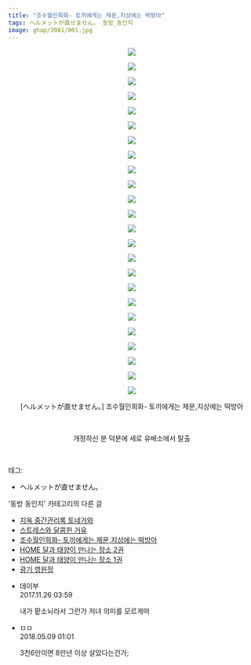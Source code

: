 ```yaml
---
title: "조수월인희화- 토끼에게는 제문,지상에는 떡방아"
tags: ヘルメットが直せません。 동방_동인지
image: ghap/3981/001.jpg
---
```

<div class="article">
<p style="text-align: center; clear: none; float: none;"><img src="{{ site.nasurl }}/ghap/3981/001.jpg"/></p>
<p style="text-align: center; clear: none; float: none;"><img src="{{ site.nasurl }}/ghap/3981/002.jpg"/></p>
<p style="text-align: center; clear: none; float: none;"><img src="{{ site.nasurl }}/ghap/3981/003.jpg"/></p>
<p style="text-align: center; clear: none; float: none;"><img src="{{ site.nasurl }}/ghap/3981/004.jpg"/></p>
<p style="text-align: center; clear: none; float: none;"><img src="{{ site.nasurl }}/ghap/3981/005.jpg"/></p>
<p style="text-align: center; clear: none; float: none;"><img src="{{ site.nasurl }}/ghap/3981/006.jpg"/></p>
<p style="text-align: center; clear: none; float: none;"><img src="{{ site.nasurl }}/ghap/3981/007.jpg"/></p>
<p style="text-align: center; clear: none; float: none;"><img src="{{ site.nasurl }}/ghap/3981/008.jpg"/></p>
<p style="text-align: center; clear: none; float: none;"><img src="{{ site.nasurl }}/ghap/3981/009.jpg"/></p>
<p style="text-align: center; clear: none; float: none;"><img src="{{ site.nasurl }}/ghap/3981/010.jpg"/></p>
<p style="text-align: center; clear: none; float: none;"><img src="{{ site.nasurl }}/ghap/3981/011.jpg"/></p>
<p style="text-align: center; clear: none; float: none;"><img src="{{ site.nasurl }}/ghap/3981/012.jpg"/></p>
<p style="text-align: center; clear: none; float: none;"><img src="{{ site.nasurl }}/ghap/3981/013.jpg"/></p>
<p style="text-align: center; clear: none; float: none;"><img src="{{ site.nasurl }}/ghap/3981/014.jpg"/></p>
<p style="text-align: center; clear: none; float: none;"><img src="{{ site.nasurl }}/ghap/3981/015.jpg"/></p>
<p style="text-align: center; clear: none; float: none;"><img src="{{ site.nasurl }}/ghap/3981/016.jpg"/></p>
<p style="text-align: center; clear: none; float: none;"><img src="{{ site.nasurl }}/ghap/3981/017.jpg"/></p>
<p style="text-align: center; clear: none; float: none;"><img src="{{ site.nasurl }}/ghap/3981/018.jpg"/></p>
<p style="text-align: center; clear: none; float: none;"><img src="{{ site.nasurl }}/ghap/3981/019.jpg"/></p>
<p style="text-align: center; clear: none; float: none;"><img src="{{ site.nasurl }}/ghap/3981/020.jpg"/></p>
<p style="text-align: center; clear: none; float: none;"><img src="{{ site.nasurl }}/ghap/3981/021.jpg"/></p>
<p style="text-align: center; clear: none; float: none;"><img src="{{ site.nasurl }}/ghap/3981/022.jpg"/></p>
<p style="text-align: center; clear: none; float: none;"><img src="{{ site.nasurl }}/ghap/3981/023.jpg"/></p>
<p style="text-align: center; clear: none; float: none;"><img src="{{ site.nasurl }}/ghap/3981/024.jpg"/></p>
<p style="text-align: center; clear: none; float: none;">[ヘルメットが直せません。] 조수월인희화- 토끼에게는 제문,지상에는 떡방아</p>
<p style="text-align: center; clear: none; float: none;"><br/></p>
<p style="text-align: center; clear: none; float: none;">개정하신 분 덕분에 세로 유배소에서 탈출</p>
<p><br/></p>
</div><div class="tagTrail">
<p>태그: </p>
<ul>
<li>ヘルメットが直せません。</li>
</ul>
</div><div class="another">
<p>'동방 동인지' 카테고리의 다른 글</p>
<ul>
<li><a href="/2017-11-27-ghap_3999">지옥 중간관리록 토네가와</a></li>
<li><a href="/2017-11-26-ghap_3982">스트레스와 달콤한 거유</a></li>
<li><a href="/2017-11-26-ghap_3981">조수월인희화- 토끼에게는 제문,지상에는 떡방아</a></li>
<li><a href="/2017-11-25-ghap_3970">HOME 달과 태양이 만나는 장소 2권</a></li>
<li><a href="/2017-11-24-ghap_3959">HOME 달과 태양이 만나는 장소 1권</a></li>
<li><a href="/2017-11-21-ghap_3954">광기 영원정</a></li>
</ul>
</div><div class="cb_module cb_fluid">
<div class="cb_wrt cb_profile">
<div class="comment">
<ul>
<li class="cb_thumb_off" id="comment15137547">
<div class="cb_comment_area">
<div class="cb_info_area">
<div class="cb_section">
<span class="cb_nick_name">데이부</span>
</div>
<div class="cb_section">
<span class="cb_date">2017.11.26 03:59 </span>
</div>
</div>
<div class="cb_dsc_comment">
<p class="cb_dsc">
											내가 팥소뇌라서 그런가 저녀 의미를 모르게떠
										</p>
</div>
</div></li>
<li class="cb_thumb_off" id="comment15252752">
<div class="cb_comment_area">
<div class="cb_info_area">
<div class="cb_section">
<span class="cb_nick_name">ㅁㅁ</span>
</div>
<div class="cb_section">
<span class="cb_date">2018.05.09 01:01 </span>
</div>
</div>
<div class="cb_dsc_comment">
<p class="cb_dsc">
											3천6만이면 8만년 이상 살았다는건가;
										</p>
</div>
</div></li>
</ul>
</div>
</div><!-- commentList close -->
</div>